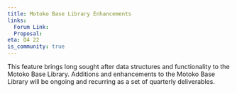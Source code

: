 ```yaml
---
title: Motoko Base Library Enhancements
links:
  Forum Link:
  Proposal:
eta: Q4 22
is_community: true
---
```

This feature brings long sought after data structures and functionality to the Motoko Base Library. Additions and enhancements to the Motoko Base Library will be ongoing and recurring as a set of quarterly deliverables.
